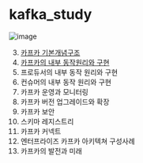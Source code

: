 # kafka_study

![image](https://user-images.githubusercontent.com/55049159/164279452-653a3fb1-e24c-460d-b658-1cdf413be95a.png)
<br>

03. <a href="https://github.com/jaero0725/kafka_study/blob/main/03_%EC%B9%B4%ED%94%84%EC%B9%B4%EA%B0%9C%EB%85%90.md">카프카 기본개념구조</a>
04. <a href="https://github.com/jaero0725/kafka_study/blob/main/04_%EC%B9%B4%ED%94%84%EC%B9%B4%EC%9D%98%20%EB%82%B4%EB%B6%80%20%EB%8F%99%EC%9E%91%EC%9B%90%EB%A6%AC%EC%99%80%20%EA%B5%AC%ED%98%84.md">카프카의 내부 동작원리와 구현</a>
05. 프로듀서의 내부 동작 원리와 구현
06. 컨슈머의 내부 동작 원리와 구현
07. 카프카 운영과 모니터링
08. 카프카 버전 업그레이드와 확장
09. 카프카 보안
10. 스키마 레지스트리 
11. 카프카 커넥트
12. 엔터프라이즈 카프카 아키텍쳐 구성사례
13. 카프카의 발전과 미래 

